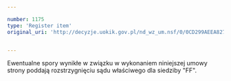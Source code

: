 ```yaml
---

number: 1175
type: 'Register item'
original_uri: 'http://decyzje.uokik.gov.pl/nd_wz_um.nsf/0/0CD299AEEA82790BC12573020034B0BC?OpenDocument'


---
```


Ewentualne spory wynikłe w związku w wykonaniem niniejszej umowy strony poddają rozstrzygnięciu sądu właściwego dla siedziby "FF".
